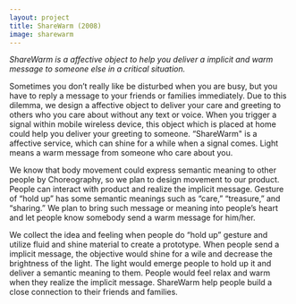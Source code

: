```yaml
---
layout: project
title: ShareWarm (2008)
image: sharewarm
---
```


*ShareWarm is a affective object to help you deliver a implicit and warm message to someone else in a critical situation.*

Sometimes you don’t really like be disturbed when you are busy, but you have to reply a message to your friends or families immediately. Due to this dilemma, we design a affective object to deliver your care and greeting to others who you care about without any text or voice. When you trigger a signal within mobile wireless device, this object which is placed at home could help you deliver your greeting to someone. “ShareWarm" is a affective service, which can shine for a while when a signal comes. Light means a warm message from someone who care about you.

We know that body movement could express semantic meaning to other people by Choreography, so we plan to design movement to our product. People can interact with product and realize the implicit message. Gesture of “hold up” has some semantic meanings such as “care,” “treasure,” and “sharing.” We plan to bring such message or meaning into people’s heart and let people know somebody send a warm message for him/her.

We collect the idea and feeling when people do “hold up” gesture and utilize fluid and shine material to create a prototype. When people send a implicit message, the objective would shine for a wile and decrease the brightness of the light. The light would emerge people to hold up it and deliver a semantic meaning to them. People would feel relax and warm when they realize the implicit message. ShareWarm help people build a close connection to their friends and families.
